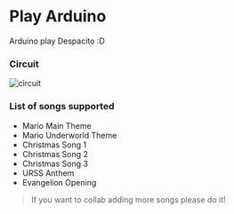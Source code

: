 # Play Arduino
Arduino play Despacito :D

### Circuit
![circuit](https://i.imgur.com/JNno81F.png)

### List of songs supported

- Mario Main Theme
- Mario Underworld Theme
- Christmas Song 1
- Christmas Song 2
- Christmas Song 3
- URSS Anthem
- Evangelion Opening

> If you want to collab adding more songs please do it!
